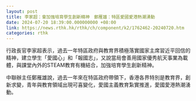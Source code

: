 ```yaml
---
layout: post
title: 李家超：會加強培育學生創新精神　鄭雁雄：特區愛國愛港熱潮湧動
date: 2024-07-20 18:39:00.000000000 +08:00
link: https://news.rthk.hk/rthk/ch/component/k2/1762462-20240720.htm
categories: rthk
---
```


行政長官李家超表示，過去一年特區政府與教育界積極落實國家主席習近平回信的精神，建立學生「愛國心」和「報國志」，又說當局會善用國家優秀航天事業為載體，與課堂內外的STEAM教育有機結合，加強培育學生創新精神。

中聯辦主任鄭雁雄說，過去一年來在特區政府帶領下，香港各界特別是教育界，創新求變，青年與教育領域出現可喜變化，愛國主義教育紮實推進，愛國愛港熱潮湧動。
